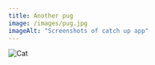 ```yaml
---
title: Another pug
image: /images/pug.jpg
imageAlt: "Screenshots of catch up app"
---
```


<img src="../../images/pug.jpg" alt="Cat">